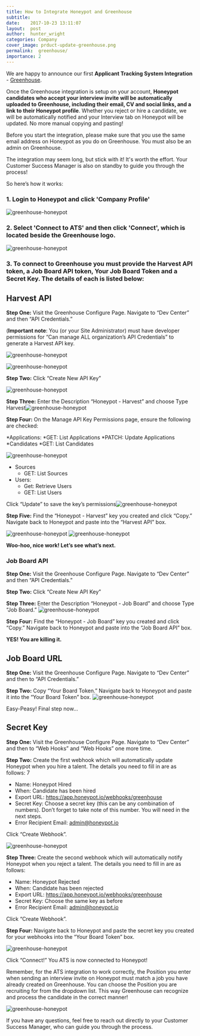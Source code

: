 ```yaml
---
title: How to Integrate Honeypot and Greenhouse
subtitle:
date:    2017-10-23 13:11:07
layout:  post
author:  hunter_wright
categories: Company
cover_image: prduct-update-greenhouse.png
permalink:  greenhouse/
importance: 2
---
```


We are happy to announce our first **Applicant Tracking System Integration**  - [Greenhouse](https://www.greenhouse.io/). 

Once the Greenhouse integration is setup on your account,  **Honeypot candidates who accept your interview invite will be automatically uploaded to Greenhouse, including their email, CV and social links, and a link to their Honeypot profile**. Whether you reject or hire a candidate, we will be automatically notified and your Interview tab on Honeypot will be updated.  No more manual copying and pasting!  

Before you start the integration, please make sure that you use the same email address on Honeypot as you do on Greenhouse. You must also be an admin on Greenhouse. 

The integration may seem long, but stick with it! It's worth the effort. Your Customer Success Manager is also on standby to guide you through the process!  


So here’s how it works: 


### 1. Login to Honeypot and click 'Company Profile' 


![greenhouse-honeypot](/assets/images/greenhouse1.png)

### 2.  Select 'Connect to ATS' and then click 'Connect', which is located beside the Greenhouse logo.



![greenhouse-honeypot](/assets/images/greenhouse2.png)

### 3. To connect to Greenhouse you must provide the Harvest API token, a Job Board API token, Your Job Board Token and a Secret Key. The details of each is listed below:

## **Harvest API**

**Step One:** Visit the Greenhouse Configure Page. Navigate to “Dev Center” and then “API Credentials.” 

(**Important note**: You (or your Site Administrator) must have developer permissions for “Can manage ALL organization’s API Credentials” to generate a Harvest API key.



![greenhouse-honeypot](/assets/images/greenhouse3.png)









![greenhouse-honeypot](/assets/images/greenhouse4.png)






**Step Two:** Click “Create New API Key”



![greenhouse-honeypot](/assets/images/greenhouse5.png)






**Step Three:** Enter the Description “Honeypot - Harvest” and choose Type Harvest![greenhouse-honeypot](/assets/images/greenhouse6.png)





**Step Four:** On the Manage API Key Permissions page, ensure the following are checked: 



*Applications: 
	*GET: List Applications
	*PATCH: Update Applications
*Candidates
	*GET: List Candidates

![greenhouse-honeypot](/assets/images/greenhouse7.png)



* Sources
	* GET: List Sources
* Users:
	* Get: Retrieve Users
	* GET: List Users


Click “Update” to save the key’s permissions![greenhouse-honeypot](/assets/images/greenhouse8.png)




**Step Five:** Find the “Honeypot - Harvest” key you created and click “Copy.” Navigate back to Honeypot and paste into the “Harvest API” box. 


![greenhouse-honeypot](/assets/images/greenhouse9.png)
![greenhouse-honeypot](/assets/images/greenhouse10.png)

**Woo-hoo, nice work! Let’s see what’s next.** 



### **Job Board API**



**Step One:** Visit the Greenhouse Configure Page. Navigate to “Dev Center” and then “API Credentials.” 



**Step Two:** Click “Create New API Key”



**Step Three:** Enter the Description “Honeypot - Job Board” and choose Type “Job Board.”
![greenhouse-honeypot](/assets/images/greenhouse11.png)



**Step Four:** Find the “Honeypot - Job Board” key you created and click “Copy.” Navigate back to Honeypot and paste into the “Job Board API” box. 


**YES! You are killing it.** 


## **Job Board URL**



**Step One:** Visit the Greenhouse Configure Page. Navigate to “Dev Center” and then to “API Credentials.”



**Step Two:** Copy “Your Board Token.” Navigate back to Honeypot and paste it into the “Your Board Token” box. 
![greenhouse-honeypot](/assets/images/greenhouse12.png)


Easy-Peasy! Final step now…


## **Secret Key**

**Step One:** Visit the Greenhouse Configure Page. Navigate to “Dev Center” and then to “Web Hooks” and “Web Hooks” one more time. 



**Step Two:** Create the first webhook which will automatically update Honeypot when you hire a talent. The details you need to fill in are as follows: 7


* Name: Honeypot Hired 
* When: Candidate has been hired
* Export URL: https://app.honeypot.io/webhooks/greenhouse
* Secret Key: Choose a secret key (this can be any combination of numbers). Don’t forget to take note of this number. You will need in the next steps. 
* Error Recipient Email: admin@honeypot.io


Click “Create Webhook”. 

![greenhouse-honeypot](/assets/images/greenhouse13.png)


**Step Three:** Create the second webhook which will automatically notify  Honeypot when you reject a talent. The details you need to fill in are as follows: 


* Name: Honeypot Rejected 
* When: Candidate has been rejected
* Export URL: https://app.honeypot.io/webhooks/greenhouse
* Secret Key: Choose the same key as before 
* Error Recipient Email: admin@honeypot.io


Click “Create Webhook”. 



**Step Four:** Navigate back to Honeypot and paste the secret key you created for your webhooks into the “Your Board Token” box. 


![greenhouse-honeypot](/assets/images/greenhouse14.png)



Click “Connect!” You ATS is now connected to Honeypot! 



Remember, for the ATS integration to work correctly, the Position you enter when sending an interview invite on Honeypot must match a job you have already created on Greenhouse. You can choose the Position you are recruiting for from the dropdown list. This way Greenhouse can recognize and process the candidate in the correct manner!   


![greenhouse-honeypot](/assets/images/greenhouse15.png)


If you have any questions, feel free to reach out directly to your Customer Success Manager, who can guide you through the process.

